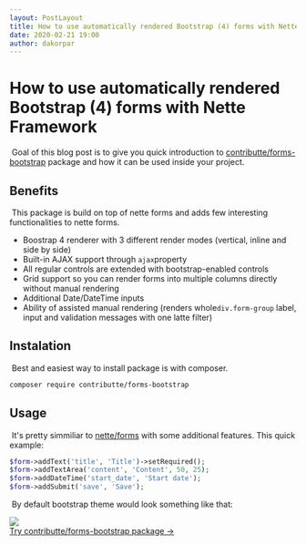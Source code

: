 ```yaml
---
layout: PostLayout
title: How to use automatically rendered Bootstrap (4) forms with Nette Framework
date: 2020-02-21 19:00
author: dakorpar
---
```


# How to use automatically rendered Bootstrap (4) forms with Nette Framework
​
Goal of this blog post is to give you quick introduction to [contributte/forms-bootstrap](https://github.com/contributte/forms-bootstrap) package and how it can be used inside your project.
​
## Benefits
​
This package is build on top of nette forms and adds few interesting functionalities to nette forms. 

 - Boostrap 4 renderer with 3 different render modes (vertical, inline and side by side)
 - Built-in AJAX support through `ajax`property
 - All regular controls are extended with bootstrap-enabled controls 
 - Grid support so you can render forms into multiple columns directly without manual rendering
 - Additional Date/DateTime inputs
 - Ability of assisted manual rendering (renders  whole`div.form-group` label, input and validation messages with one latte filter)
​
## Instalation
​
Best and easiest way to install package is with composer.
​
```sh
composer require contributte/forms-bootstrap
```

## Usage
​
It's pretty simmiliar to [nette/forms](https://doc.nette.org/en/3.0/forms) with some additional features.
This quick example:
​
```php
$form->addText('title', 'Title')->setRequired();  
$form->addTextArea('content', 'Content', 50, 25);  
$form->addDateTime('start_date', 'Start date');   
$form->addSubmit('save', 'Save');
```
​
By default bootstrap theme would look something like that:
​
<div class="m-4 my-8">
  <img src="/blabs/form-bootstrap.png">
</div>
​​
<Explanation class="mt-12" type="package"><a class="text-white" href="/packages/contributte/forms-bootstrap.html">Try contributte/forms-bootstrap package →</a></Explanation>
